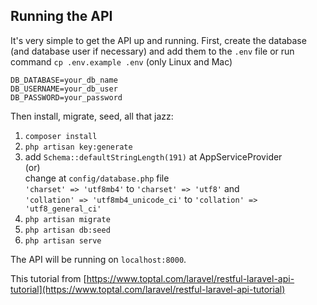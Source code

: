 ## Running the API

It's very simple to get the API up and running. First, create the database (and database
user if necessary) and add them to the `.env` file or run command `cp .env.example .env` (only Linux and Mac)

```
DB_DATABASE=your_db_name
DB_USERNAME=your_db_user
DB_PASSWORD=your_password
```

Then install, migrate, seed, all that jazz:

1. `composer install`
2. `php artisan key:generate`
3.  add `Schema::defaultStringLength(191)` at AppServiceProvider <br>
	(or)<br>
	change at `config/database.php` file <br>
	`'charset' => 'utf8mb4'` to `'charset' => 'utf8'` and <br>
	`'collation' => 'utf8mb4_unicode_ci'` to `'collation' => 'utf8_general_ci'`
4. `php artisan migrate`
5. `php artisan db:seed`
6. `php artisan serve`

The API will be running on `localhost:8000`.

This tutorial from [https://www.toptal.com/laravel/restful-laravel-api-tutorial](https://www.toptal.com/laravel/restful-laravel-api-tutorial)